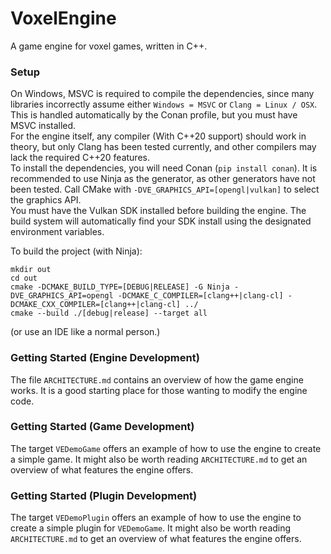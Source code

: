 # VoxelEngine
A game engine for voxel games, written in C++.


### Setup
On Windows, MSVC is required to compile the dependencies, since many libraries incorrectly assume 
either `Windows = MSVC` or `Clang = Linux / OSX`. This is handled automatically by the Conan profile, 
but you must have MSVC installed.  
For the engine itself, any compiler (With C++20 support) should work in theory, but only Clang has been tested currently,
and other compilers may lack the required C++20 features.  
To install the dependencies, you will need Conan (`pip install conan`). 
It is recommended to use Ninja as the generator, as other generators have not been tested.
Call CMake with `-DVE_GRAPHICS_API=[opengl|vulkan]` to select the graphics API.  
You must have the Vulkan SDK installed before building the engine. 
The build system will automatically find your SDK install using the designated environment variables.

To build the project (with Ninja):
```
mkdir out
cd out
cmake -DCMAKE_BUILD_TYPE=[DEBUG|RELEASE] -G Ninja -DVE_GRAPHICS_API=opengl -DCMAKE_C_COMPILER=[clang++|clang-cl] -DCMAKE_CXX_COMPILER=[clang++|clang-cl] ../
cmake --build ./[debug|release] --target all
```
(or use an IDE like a normal person.)


### Getting Started (Engine Development)
The file `ARCHITECTURE.md` contains an overview of how the game engine works. It is a good starting place for those wanting
to modify the engine code.


### Getting Started (Game Development)
The target `VEDemoGame` offers an example of how to use the engine to create a simple game. 
It might also be worth reading `ARCHITECTURE.md` to get an overview of what features the engine offers.


### Getting Started (Plugin Development)
The target `VEDemoPlugin` offers an example of how to use the engine to create a simple plugin for `VEDemoGame`.
It might also be worth reading `ARCHITECTURE.md` to get an overview of what features the engine offers.